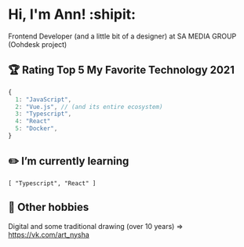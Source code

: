 # Hi, I'm Ann! :shipit:
Frontend Developer (and a little bit of a designer) at SA MEDIA GROUP (Oohdesk project)

## :trophy: Rating Top 5 My Favorite Technology 2021

```javascript
{
  1: "JavaScript",
  2: "Vue.js", // (and its entire ecosystem)
  3: "Typescript",
  4: "React"
  5: "Docker",
}
```

## :pencil2: I’m currently learning
`[ "Typescript", "React" ]`

## :cookie: Other hobbies
Digital and some traditional drawing (over 10 years) => https://vk.com/art_nysha
